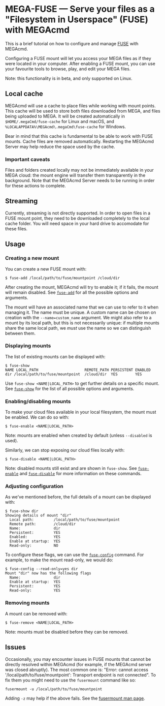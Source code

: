 # MEGA-FUSE — Serve your files as a "Filesystem in Userspace" (FUSE) with MEGAcmd
This is a brief tutorial on how to configure and manage [FUSE](https://en.wikipedia.org/wiki/Filesystem_in_Userspace) with MEGAcmd.

Configuring a FUSE mount will let you access your MEGA files as if they were located in your computer. After enabling a FUSE mount, you can use your favourite tools to browse, play, and edit your MEGA files.

Note: this functionality is in beta, and only supported on Linux.

## Local cache
MEGAcmd will use a cache to place files while working with mount points. This cache will be used to store both files downloaded from MEGA, and files being uploaded to MEGA. It will be created automatically in `$HOME/.megaCmd/fuse-cache` for Linux and macOS, and `%LOCALAPPDATA%\MEGAcmd\.megaCmd\fuse-cache` for Windows.

Bear in mind that this cache is fundamental to be able to work with FUSE mounts. Cache files are removed automatically. Restarting the MEGAcmd Server may help reduce the space used by the cache.

### Important caveats
Files and folders created locally may not be immediately available in your MEGA cloud: the mount engine will transfer them transparently in the background. Note that the MEGAcmd Server needs to be running in order for these actions to complete.

## Streaming
Currently, streaming is not directly supported. In order to open files in a FUSE mount point, they need to be downloaded completely to the local cache folder. You will need space in your hard drive to accomodate for these files.

## Usage
### Creating a new mount
You can create a new FUSE mount with:
```
$ fuse-add /local/path/to/fuse/mountpoint /cloud/dir
```

After creating the mount, MEGAcmd will try to enable it; if it fails, the mount will remain disabled. See [`fuse-add`](commands/fuse-add.md) for all the possible options and arguments.

The mount will have an associated name that we can use to refer to it when managing it. The name must be unique. A custom name can be chosen on creation with the `--name=custom_name` argument. We might also refer to a mount by its local path, but this is not necessarily unique: if multiple mounts share the same local path, we *must* use the name so we can distinguish between them.

### Displaying mounts
The list of existing mounts can be displayed with:
```
$ fuse-show
NAME LOCAL_PATH                     REMOTE_PATH PERSISTENT ENABLED
dir /local/path/to/fuse/mountpoint  /cloud/dir  YES        YES
```

Use `fuse-show <NAME|LOCAL_PATH>` to get further details on a specific mount. See [`fuse-show`](commands/fuse-show.md) for the list of all possible options and arguments.

### Enabling/disabling mounts
To make your cloud files available in your local filesystem, the mount must be enabled. We can do so with:
```
$ fuse-enable <NAME|LOCAL_PATH>
```

Note: mounts are enabled when created by default (unless `--disabled` is used).

Similarly, we can stop exposing our cloud files locally with:
```
$ fuse-disable <NAME|LOCAL_PATH>
```

Note: disabled mounts still exist and are shown in `fuse-show`. See [`fuse-enable`](commands/fuse-enable.md) and [`fuse-disable`](commands/fuse-disable.md) for more information on these commands.

### Adjusting configuration
As we've mentioned before, the full details of a mount can be displayed with:
```
$ fuse-show dir
Showing details of mount "dir"
  Local path:         /local/path/to/fuse/mountpoint
  Remote path:        /cloud/dir
  Name:               dir
  Persistent:         YES
  Enabled:            YES
  Enable at startup:  YES
  Read-only:          NO
```

To configure these flags, we can use the [`fuse-config`](commands/fuse-config.md) command. For example, to make the mount read-only, we would do:
```
$ fuse-config --read-only=yes dir
Mount "dir" now has the following flags
  Name:               dir
  Enable at startup:  YES
  Persistent:         YES
  Read-only:          YES
```

### Removing mounts
A mount can be removed with:
```
$ fuse-remove <NAME|LOCAL_PATH>
```
Note: mounts must be disabled before they can be removed.

## Issues
Occasionally, you may encounter issues in FUSE mounts that cannot be directly resolved within MEGAcmd (for example, if the MEGAcmd server was closed abruptly). The most common one is: "Error: cannot access '/local/path/to/fuse/mountpoint': Transport endpoint is not connected". To fix them you might need to use the `fusermount` command like so:
```
fusermount -u /local/path/to/fuse/mountpoint
```

Adding `-z` may help if the above fails. See the [fusermount man page](https://www.man7.org/linux/man-pages/man1/fusermount3.1.html).
